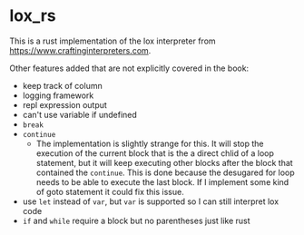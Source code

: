 # lox_rs

This is a rust implementation of the lox interpreter from <https://www.craftinginterpreters.com>.

Other features added that are not explicitly covered in the book:

* keep track of column
* logging framework
* repl expression output
* can't use variable if undefined
* `break`
* `continue`
  * The implementation is slightly strange for this. It will stop the execution of the current block that is the a direct chlid of a loop statement, but it will keep executing other blocks after the block that contained the `continue`. This is done because the desugared for loop needs to be able to execute the last block. If I implement some kind of goto statement it could fix this issue.
* use `let` instead of `var`, but `var` is supported so I can still interpret lox code
* `if` and `while` require a block but no parentheses just like rust
